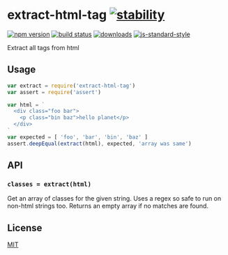 # extract-html-tag [![stability][0]][1]
[![npm version][2]][3] [![build status][4]][5]
[![downloads][8]][9] [![js-standard-style][10]][11]

Extract all tags from html

## Usage
```js
var extract = require('extract-html-tag')
var assert = require('assert')

var html = `
  <div class="foo bar">
    <p class="bin baz">hello planet</p>
  </div>
`
var expected = [ 'foo', 'bar', 'bin', 'baz' ]
assert.deepEqual(extract(html), expected, 'array was same')
```

## API
### `classes = extract(html)`
Get an array of classes for the given string. Uses a regex so safe to run on
non-html strings too. Returns an empty array if no matches are found.

## License
[MIT](https://tldrlegal.com/license/mit-license)

[0]: https://img.shields.io/badge/stability-experimental-orange.svg?style=flat-square
[1]: https://nodejs.org/api/documentation.html#documentation_stability_index
[2]: https://img.shields.io/npm/v/extract-html-tag.svg?style=flat-square
[3]: https://npmjs.org/package/extract-html-tag
[4]: https://img.shields.io/travis/yoshuawuyts/extract-html-tag/master.svg?style=flat-square
[5]: https://travis-ci.org/yoshuawuyts/extract-html-tag
[6]: https://img.shields.io/codecov/c/github/yoshuawuyts/extract-html-tag/master.svg?style=flat-square
[7]: https://codecov.io/github/yoshuawuyts/extract-html-tag
[8]: http://img.shields.io/npm/dm/extract-html-tag.svg?style=flat-square
[9]: https://npmjs.org/package/extract-html-tag
[10]: https://img.shields.io/badge/code%20style-standard-brightgreen.svg?style=flat-square
[11]: https://github.com/feross/standard
